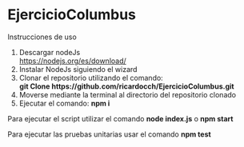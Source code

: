 # EjercicioColumbus

Instrucciones de uso

<ol>
  <li>Descargar nodeJs
  <br>
    <a href="https://nodejs.org/es/download/">https://nodejs.org/es/download/</a>
  </li>
  <li>Instalar NodeJs siguiendo el wizard</li>
  <li>Clonar el repositorio utilizando el comando:<br>
    <b>git Clone https://github.com/ricardocch/EjercicioColumbus.git</b>
  </li>
  <li>Moverse mediante la terminal al directorio del repositorio clonado</li>
  <li>Ejecutar el comando: <b>npm i</b></li>
</ol>

<p>Para ejecutar el script utilizar el comando <b>node index.js</b> o <b>npm start</b></p>
<p>Para ejecutar las pruebas unitarias usar el comando <b>npm test</b></p>


